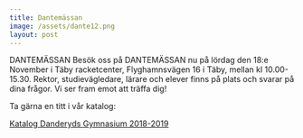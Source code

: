 ```yaml
---
title: Dantemässan
image: /assets/dante12.png
layout: post
---
```

DANTEMÄSSAN
Besök oss på DANTEMÄSSAN nu på lördag den 18:e November i Täby racketcenter, Flyghamnsvägen 16 i Täby, mellan kl 10.00-15.30.
Rektor, studievägledare, lärare och elever finns på plats och svarar på dina frågor. 
Vi ser fram emot att träffa dig!

Ta gärna en titt i vår katalog:

[Katalog Danderyds Gymnasium 2018-2019](/assets/Katalog.pdf)

